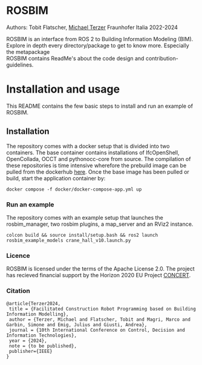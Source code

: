 # ROSBIM

Authors: Tobit Flatscher, [Michael Terzer](michael.terzer@fraunhofer.it) Fraunhofer Italia 2022-2024

ROSBIM is an interface from ROS 2 to Building Information Modeling (BIM). Explore in depth every directory/package to get to know more. Especially the metapackage  
ROSBIM contains ReadMe's about the code design and contribution-guidelines.

# Installation and usage

This README contains the few basic steps to install and run an example of ROSBIM.

## Installation

The repository comes with a docker setup that is divided into two containers. The base container contains installations of IfcOpenShell, OpenCollada, OCCT and pythonocc-core from source. The compilation of these repositories is time intensive wherefore the prebuild image can be pulled from the dockerhub [here](https://hub.docker.com/r/fraunhoferitalia/rosbim).
Once the base image has been pulled or build, start the application container by:
```
docker compose -f docker/docker-compose-app.yml up
```

### Run an example

The repository comes with an example setup that launches the rosbim_manager, two rosbim plugins, a map_server and an RViz2 instance.

```
colcon build && source install/setup.bash && ros2 launch rosbim_example_models crane_hall_v10.launch.py
```

### Licence

ROSBIM is licensed under the terms of the Apache License 2.0. The project has recieved financial support by the Horizon 2020 EU Project [CONCERT](https://concertproject.eu/).

### Citation

```
@article{Terzer2024,
 title = {Facilitated Construction Robot Programming based on Building Information Modelling},
 author = {Terzer, Michael and Flatscher, Tobit and Magri, Marco and Garbin, Simone and Emig, Julius and Giusti, Andrea},
 journal = {10th International Conference on Control, Decision and Information Technologies},
 year = {2024},
 note = {to be published},
 publisher={IEEE}
}
```
